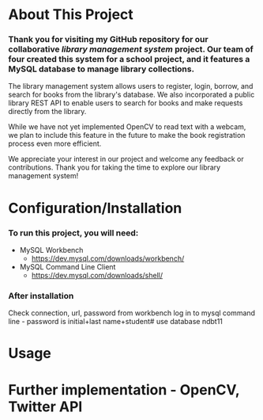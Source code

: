 # About This Project
### Thank you for visiting my GitHub repository for our collaborative ___library management system___ project. Our team of four created this system for a school project, and it features a MySQL database to manage library collections.

The library management system allows users to register, login, borrow, and search for books from the library's database. We also incorporated a public library REST API to enable users to search for books and make requests directly from the library.

While we have not yet implemented OpenCV to read text with a webcam, we plan to include this feature in the future to make the book registration process even more efficient.

We appreciate your interest in our project and welcome any feedback or contributions. Thank you for taking the time to explore our library management system!


# Configuration/Installation 
### To run this project, you will need: 
- MySQL Workbench
  - https://dev.mysql.com/downloads/workbench/
- MySQL Command Line Client
  - https://dev.mysql.com/downloads/shell/
 
### After installation

Check connection, url, password from workbench
log in to mysql command line - password is initial+last name+student#
use database ndbt11


# Usage




# Further implementation - OpenCV, Twitter API


